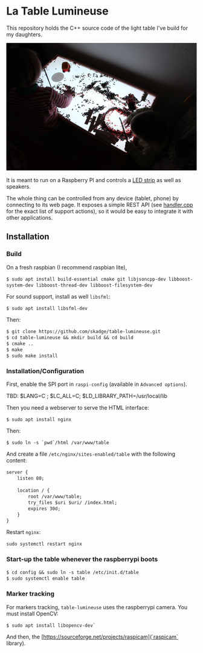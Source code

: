 La Table Lumineuse
==================

This repository holds the C++ source code of the light table I've build for my
daughters.

![Picture of the table](doc/table1.jpg)

It is meant to run on a Raspberry PI and controls a [LED
strip](http://www.adafruit.com/product/306) as well as speakers.

The whole thing can be controlled from any device (tablet, phone) by connecting
to its web page. It exposes a simple REST API (see
[handler.cpp](src/handler.cpp) for the exact list of support actions), so it
would be easy to integrate it with other applications.


Installation
------------

### Build

On a fresh raspbian (I recommend raspbian lite),

```
$ sudo apt install build-essential cmake git libjsoncpp-dev libboost-system-dev libboost-thread-dev libboost-filesystem-dev
```

For sound support, install as well `libsfml`:
```
$ sudo apt install libsfml-dev
```

Then:

```
$ git clone https://github.com/skadge/table-lumineuse.git
$ cd table-lumineuse && mkdir build && cd build
$ cmake ..
$ make
$ sudo make install
```

### Installation/Configuration

First, enable the SPI port in `raspi-config` (available in `Advanced options`).

TBD: $LANG=C ; $LC_ALL=C; $LD_LIBRARY_PATH=/usr/local/lib

Then you need a webserver to serve the HTML interface:

```
$ sudo apt install nginx
```

Then:

```
$ sudo ln -s `pwd`/html /var/www/table
```

And create a file `/etc/nginx/sites-enabled/table` with the following content:

```
server {
    listen 80;

    location / {
        root /var/www/table;
        try_files $uri $uri/ /index.html;
        expires 30d;
    }
}
```

Restart `nginx`:

```
sudo systemctl restart nginx
```

### Start-up the table whenever the raspberrypi boots

```
$ cd config && sudo ln -s table /etc/init.d/table
$ sudo systemctl enable table
```


### Marker tracking

For markers tracking, `table-lumineuse` uses the raspberrypi camera. You must
install OpenCV:

```
$ sudo apt install libopencv-dev`
```

And then, the [https://sourceforge.net/projects/raspicam](`raspicam` library).


